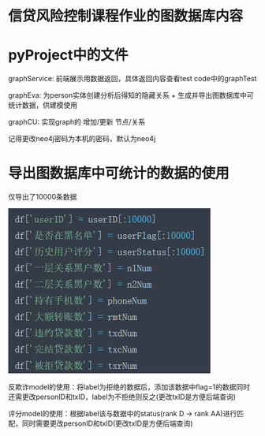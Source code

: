 # 信贷风险控制课程作业的图数据库内容

# pyProject中的文件

graphService: 前端展示用数据返回，具体返回内容查看test code中的graphTest

graphEva: 为person实体创建分析后得知的隐藏关系 + 生成并导出图数据库中可统计数据，供建模使用

graphCU: 实现graph的 增加/更新 节点/关系 

记得更改neo4j密码为本机的密码，默认为neo4j

# 导出图数据库中可统计的数据的使用

仅导出了10000条数据

![image](https://github.com/OnikoKane/RMgraph/blob/master/%E5%AF%BC%E5%87%BA%E7%BB%9F%E8%AE%A1%E6%95%B0%E6%8D%AEx.jpg)

反欺诈model的使用：将label为拒绝的数据后，添加该数据中flag=1的数据同时还需更改personID和txID，label为不拒绝则反之(更改txID是方便后端查询)

评分model的使用：根据label该与数据中的status(rank D -> rank AA)进行匹配，同时需要更改personID和txID(更改txID是方便后端查询)
